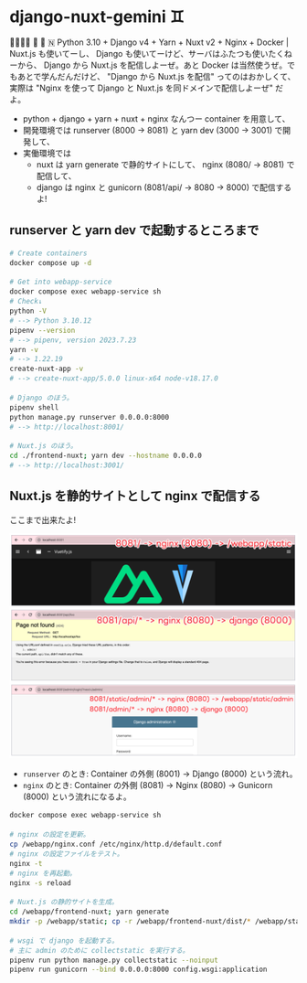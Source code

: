 django-nuxt-gemini ♊
===

✌🏽✌🏽 🐍 🐳 🇳 Python 3.10 + Django v4 + Yarn + Nuxt v2 + Nginx + Docker | Nuxt.js も使いてーし、 Django も使いてーけど、サーバはふたつも使いたくねーから、 Django から Nuxt.js を配信しよーぜ。あと Docker は当然使うぜ。でもあとで学んだんだけど、 "Django から Nuxt.js を配信" ってのはおかしくて、実際は "Nginx を使って Django と Nuxt.js を同ドメインで配信しよーぜ" だよ。

- python + django + yarn + nuxt + nginx なんつー container を用意して、
- 開発環境では runserver (8000 -> 8081) と yarn dev (3000 -> 3001) で開発して、
- 実働環境では
    - nuxt は yarn generate で静的サイトにして、 nginx (8080/ -> 8081) で配信して、
    - django は nginx と gunicorn (8081/api/ -> 8080 -> 8000) で配信するよ!

## runserver と yarn dev で起動するところまで

```bash
# Create containers
docker compose up -d

# Get into webapp-service
docker compose exec webapp-service sh
# Check↓
python -V
# --> Python 3.10.12
pipenv --version
# --> pipenv, version 2023.7.23
yarn -v
# --> 1.22.19
create-nuxt-app -v
# --> create-nuxt-app/5.0.0 linux-x64 node-v18.17.0

# Django のほう。
pipenv shell
python manage.py runserver 0.0.0.0:8000
# --> http://localhost:8001/

# Nuxt.js のほう。
cd ./frontend-nuxt; yarn dev --hostname 0.0.0.0
# --> http://localhost:3001/
```

## Nuxt.js を静的サイトとして nginx で配信する

ここまで出来たよ!

![](docs/(2023-08-04)8081-8080-8000-system.png)

- `runserver` のとき: Container の外側 (8001) -> Django (8000) という流れ。
- `nginx` のとき: Container の外側 (8081) -> Nginx (8080) -> Gunicorn (8000) という流れになるよ。

```bash
docker compose exec webapp-service sh

# nginx の設定を更新。
cp /webapp/nginx.conf /etc/nginx/http.d/default.conf
# nginx の設定ファイルをテスト。
nginx -t
# nginx を再起動。
nginx -s reload

# Nuxt.js の静的サイトを生成。
cd /webapp/frontend-nuxt; yarn generate
mkdir -p /webapp/static; cp -r /webapp/frontend-nuxt/dist/* /webapp/static/

# wsgi で django を起動する。
# 主に admin のために collectstatic を実行する。
pipenv run python manage.py collectstatic --noinput
pipenv run gunicorn --bind 0.0.0.0:8000 config.wsgi:application
```
